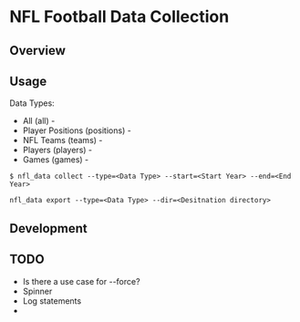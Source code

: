 # NFL Football Data Collection

## Overview

## Usage
Data Types:
* All (all) - 
* Player Positions (positions) - 
* NFL Teams (teams) - 
* Players (players) -
* Games (games) - 


```
$ nfl_data collect --type=<Data Type> --start=<Start Year> --end=<End Year>
```

```
nfl_data export --type=<Data Type> --dir=<Desitnation directory>
```
## Development

## TODO
* Is there a use case for --force?
* Spinner
* Log statements
* 